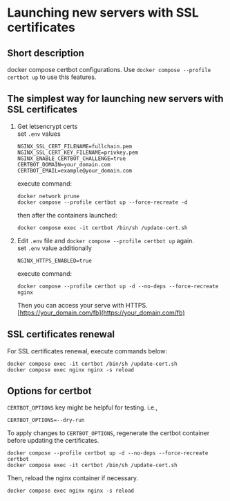 # Launching new servers with SSL certificates

## Short description

docker compose certbot configurations.
Use `docker compose --profile certbot up` to use this features.

## The simplest way for launching new servers with SSL certificates

1. Get letsencrypt certs  
   set `.env` values

   ```properties
   NGINX_SSL_CERT_FILENAME=fullchain.pem
   NGINX_SSL_CERT_KEY_FILENAME=privkey.pem
   NGINX_ENABLE_CERTBOT_CHALLENGE=true
   CERTBOT_DOMAIN=your_domain.com
   CERTBOT_EMAIL=example@your_domain.com
   ```

   execute command:

   ```shell
   docker network prune
   docker compose --profile certbot up --force-recreate -d
   ```

   then after the containers launched:

   ```shell
   docker compose exec -it certbot /bin/sh /update-cert.sh
   ```

2. Edit `.env` file and `docker compose --profile certbot up` again.  
   set `.env` value additionally

   ```properties
   NGINX_HTTPS_ENABLED=true
   ```

   execute command:

   ```shell
   docker compose --profile certbot up -d --no-deps --force-recreate nginx
   ```

   Then you can access your serve with HTTPS.  
   [https://your_domain.com/fb](https://your_domain.com/fb)

## SSL certificates renewal

For SSL certificates renewal, execute commands below:

```shell
docker compose exec -it certbot /bin/sh /update-cert.sh
docker compose exec nginx nginx -s reload
```

## Options for certbot

`CERTBOT_OPTIONS` key might be helpful for testing. i.e.,

```properties
CERTBOT_OPTIONS=--dry-run
```

To apply changes to `CERTBOT_OPTIONS`, regenerate the certbot container before updating the certificates.

```shell
docker compose --profile certbot up -d --no-deps --force-recreate certbot
docker compose exec -it certbot /bin/sh /update-cert.sh
```

Then, reload the nginx container if necessary.

```shell
docker compose exec nginx nginx -s reload
```
